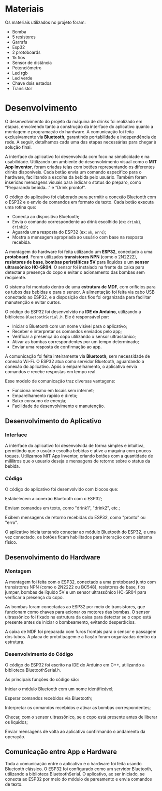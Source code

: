 
# Materiais

Os materiais utilizados no projeto foram:
- Bomba
- 5 resistores 
- Garrafa
- Esp32
- 2 protoboards 
- 15 fios
- Sensor de distância 
- Potenciômetro 
- Led rgb
- Led verde
- Chave dois estados
- Transistor

# Desenvolvimento

O desenvolvimento do projeto da máquina de drinks foi realizado em etapas, envolvendo tanto a construção da interface do aplicativo quanto a montagem e programação do hardware. A comunicação foi feita exclusivamente via **Bluetooth**, garantindo portabilidade e independência de rede. A seguir, detalhamos cada uma das etapas necessárias para chegar à solução final.

A interface do aplicativo foi desenvolvida com foco na simplicidade e na usabilidade. Utilizando um ambiente de desenvolvimento visual como o **MIT App Inventor**, foram criadas telas com botões representando os diferentes drinks disponíveis. Cada botão envia um comando específico para o hardware, facilitando a escolha da bebida pelo usuário. Também foram inseridas mensagens visuais para indicar o status do preparo, como “Preparando bebida...” e “Drink pronto!”.

O código do aplicativo foi elaborado para permitir a conexão Bluetooth com o ESP32 e o envio de comandos em formato de texto. Cada botão executa uma rotina que:

* Conecta ao dispositivo Bluetooth;
* Envia o comando correspondente ao drink escolhido (ex: `drink1`, `drink2`);
* Aguarda uma resposta do ESP32 (ex: `ok`, `erro`);
* Mostra a mensagem apropriada ao usuário com base na resposta recebida.

A montagem do hardware foi feita utilizando um **ESP32**, conectado a uma **protoboard**. Foram utilizados **transistores NPN** (como o 2N2222), **resistores de base**, **bombas peristálticas 5V** para líquidos e um **sensor ultrassônico HC-SR04**. O sensor foi instalado na frente da caixa para detectar a presença do copo e evitar o acionamento das bombas sem recipiente.

O sistema foi montado dentro de uma **estrutura de MDF**, com orifícios para os tubos das bebidas e para o sensor. A alimentação foi feita via cabo USB conectado ao ESP32, e a disposição dos fios foi organizada para facilitar manutenção e evitar curtos.

O código do ESP32 foi desenvolvido na **IDE do Arduino**, utilizando a biblioteca `BluetoothSerial.h`. Ele é responsável por:

* Iniciar o Bluetooth com um nome visível para o aplicativo;
* Receber e interpretar os comandos enviados pelo app;
* Verificar a presença do copo utilizando o sensor ultrassônico;
* Ativar as bombas correspondentes por um tempo determinado;
* Enviar uma resposta de confirmação ao app.

A comunicação foi feita inteiramente via **Bluetooth**, sem necessidade de conexão Wi-Fi. O ESP32 atua como servidor Bluetooth, aguardando a conexão do aplicativo. Após o emparelhamento, o aplicativo envia comandos e recebe respostas em tempo real.

Esse modelo de comunicação traz diversas vantagens:

* Funciona mesmo em locais sem internet;
* Emparelhamento rápido e direto;
* Baixo consumo de energia;
* Facilidade de desenvolvimento e manutenção.

## Desenvolvimento do Aplicativo

### Interface

A interface do aplicativo foi desenvolvida de forma simples e intuitiva, permitindo que o usuário escolha bebidas e ative a máquina com poucos toques. Utilizamos MIT App Inventor, criando botões com a quantidade de mililitros que o usuario deseja e mensagens de retorno sobre o status da bebida.

### Código

O código do aplicativo foi desenvolvido com blocos que:

Estabelecem a conexão Bluetooth com o ESP32;

Enviam comandos em texto, como "drink1", "drink2", etc.;

Exibem mensagens de retorno recebidas do ESP32, como "pronto" ou "erro".

O aplicativo inicia tentando conectar ao módulo Bluetooth do ESP32, e uma vez conectado, os botões ficam habilitados para interação com o sistema físico.



## Desenvolvimento do Hardware

### Montagem

A montagem foi feita com o ESP32, conectado a uma protoboard junto com transistores NPN (como o 2N2222 ou BC548), resistores de base, fios jumper, bombas de líquido 5V e um sensor ultrassônico HC-SR04 para verificar a presença do copo.

As bombas foram conectadas ao ESP32 por meio de transistores, que funcionam como chaves para acionar os motores das bombas. O sensor ultrassônico foi fixado na estrutura da caixa para detectar se o copo está presente antes de iniciar o bombeamento, evitando desperdícios.

A caixa de MDF foi preparada com furos frontais para o sensor e passagem dos tubos. A placa de prototipagem e a fiação foram organizadas dentro da estrutura.

### Desenvolvimento do Código

O código do ESP32 foi escrito na IDE do Arduino em C++, utilizando a biblioteca BluetoothSerial.h.

As principais funções do código são:

Iniciar o módulo Bluetooth com um nome identificável;

Esperar comandos recebidos via Bluetooth;

Interpretar os comandos recebidos e ativar as bombas correspondentes;

Checar, com o sensor ultrassônico, se o copo está presente antes de liberar os líquidos;

Enviar mensagens de volta ao aplicativo confirmando o andamento da operação.

## Comunicação entre App e Hardware

Toda a comunicação entre o aplicativo e o hardware foi feita usando Bluetooth clássico. O ESP32 foi configurado como um servidor Bluetooth, utilizando a biblioteca BluetoothSerial. O aplicativo, ao ser iniciado, se conecta ao ESP32 por meio do módulo de pareamento e envia comandos de texto.
